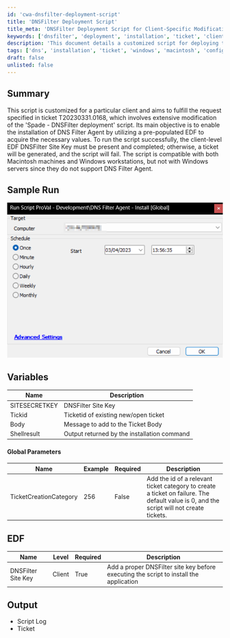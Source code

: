 ```yaml
---
id: 'cwa-dnsfilter-deployment-script'
title: 'DNSFilter Deployment Script'
title_meta: 'DNSFilter Deployment Script for Client-Specific Modifications'
keywords: ['dnsfilter', 'deployment', 'installation', 'ticket', 'client', 'edf', 'macintosh', 'windows']
description: 'This document details a customized script for deploying the DNS Filter Agent, specifically designed to meet the requirements of ticket T20230331.0168. It outlines the necessary EDF values, compatible operating systems, and the process for handling installation failures through ticket creation.'
tags: ['dns', 'installation', 'ticket', 'windows', 'macintosh', 'configuration']
draft: false
unlisted: false
---
```

## Summary

This script is customized for a particular client and aims to fulfill the request specified in ticket T20230331.0168, which involves extensive modification of the 'Spade - DNSFilter deployment' script. Its main objective is to enable the installation of DNS Filter Agent by utilizing a pre-populated EDF to acquire the necessary values. To run the script successfully, the client-level EDF DNSFilter Site Key must be present and completed; otherwise, a ticket will be generated, and the script will fail. The script is compatible with both Macintosh machines and Windows workstations, but not with Windows servers since they do not support DNS Filter Agent.

## Sample Run

![Sample Run](../../../static/img/DNS-Filter-Agent---Install-Global/image_1.png)

## Variables

| Name           | Description                                   |
|----------------|-----------------------------------------------|
| SITESECRETKEY  | DNSFilter Site Key                           |
| Tickid         | Ticketid of existing new/open ticket         |
| Body           | Message to add to the Ticket Body            |
| Shellresult    | Output returned by the installation command   |

#### Global Parameters

| Name                    | Example | Required | Description                                                                                   |
|-------------------------|---------|----------|-----------------------------------------------------------------------------------------------|
| TicketCreationCategory   | 256     | False    | Add the id of a relevant ticket category to create a ticket on failure. The default value is 0, and the script will not create tickets. |

## EDF

| Name                   | Level  | Required | Description                                                                                   |
|------------------------|--------|----------|-----------------------------------------------------------------------------------------------|
| DNSFilter Site Key     | Client | True     | Add a proper DNSFilter site key before executing the script to install the application        |

## Output

- Script Log
- Ticket



